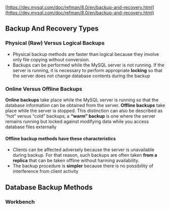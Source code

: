 
[https://dev.mysql.com/doc/refman/8.0/en/backup-and-recovery.html](https://dev.mysql.com/doc/refman/8.0/en/backup-and-recovery.html)

## Backup And Recovery Types

### Physical (Raw) Versus Logical Backups

- Physical backup methods are faster than logical because they involve only file copying without conversion.
- Backups can be performed while the MySQL server is not running. If the server is running, it is necessary to perform appropriate **locking** so that the server does not change database contents during the backup

### Online Versus Offline Backups

**Online backups** take place while the MySQL server is running so that the database information can be obtained from the server. **Offline backups** take place while the server is stopped. This distinction can also be described as “hot” versus “cold” backups; a **“warm” backup** is one where the server remains running but locked against modifying data while you access database files externally

#### Offline backup methods have these characteristics

- Clients can be affected adversely because the server is unavailable during backup. For that reason, such backups are often taken **from a replica** that can be taken offline without harming availability.
- The backup procedure is **simpler** because there is no possibility of interference from client activity

## Database Backup Methods

### Workbench


